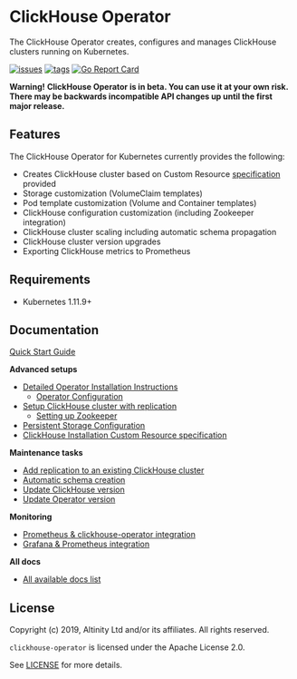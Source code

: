 # ClickHouse Operator

The ClickHouse Operator creates, configures and manages ClickHouse clusters running on Kubernetes.

[![issues](https://img.shields.io/github/issues/altinity/clickhouse-operator.svg)](https://github.com/altinity/clickhouse-operator/issues)
[![tags](https://img.shields.io/github/tag/altinity/clickhouse-operator.svg)](https://github.com/altinity/clickhouse-operator/tags)
[![Go Report Card](https://goreportcard.com/badge/github.com/altinity/clickhouse-operator)](https://goreportcard.com/report/github.com/altinity/clickhouse-operator)

**Warning!** 
**ClickHouse Operator is in beta. You can use it at your own risk. There may be backwards incompatible API changes up until the first major release.**

## Features

The ClickHouse Operator for Kubernetes currently provides the following:

- Creates ClickHouse cluster based on Custom Resource [specification][crd_spec] provided
- Storage customization (VolumeClaim templates)
- Pod template customization (Volume and Container templates)
- ClickHouse configuration customization (including Zookeeper integration)
- ClickHouse cluster scaling including automatic schema propagation
- ClickHouse cluster version upgrades
- Exporting ClickHouse metrics to Prometheus

## Requirements

 * Kubernetes 1.11.9+
 
## Documentation

[Quick Start Guide][quick_start]

**Advanced setups**
 * [Detailed Operator Installation Instructions][detailed]
   * [Operator Configuration][operator_configuration]
 * [Setup ClickHouse cluster with replication][replication_setup]
   * [Setting up Zookeeper][zookeeper_setup]
 * [Persistent Storage Configuration][storage]
 * [ClickHouse Installation Custom Resource specification][crd_explained]
 
**Maintenance tasks**
 * [Add replication to an existing ClickHouse cluster][update_cluster_add_replication]
 * [Automatic schema creation][schema_migration]
 * [Update ClickHouse version][update_clickhouse_version]
 * [Update Operator version][update_operator]

**Monitoring**
 * [Prometheus & clickhouse-operator integration][prometheus_setup]
 * [Grafana & Prometheus integration][grafana_setup]

**All docs**
 * [All available docs list][all_docs_list]
## License

Copyright (c) 2019, Altinity Ltd and/or its affiliates. All rights reserved.

`clickhouse-operator` is licensed under the Apache License 2.0.

See [LICENSE](./LICENSE) for more details.
 
[crd_spec]: ./docs/examples/clickhouseinstallation-object.yaml
[intro]: ./docs/introduction.md
[quick_start]: ./docs/quick-start.md
[detailed]: ./docs/operator_installation_details.md
[replication_setup]: ./docs/replication_setup.md
[crd_explained]: ./docs/custom_resource_explained.md
[zookeeper_setup]: ./docs/zookeeper_setup.md
[prometheus_setup]: ./docs/prometheus_setup.md
[grafana_setup]: ./docs/grafana_setup.md
[storage]: ./docs/storage.md
[update_cluster_add_replication]: ./docs/chi_update_add_replication.md
[update_clickhouse_version]: ./docs/chi_update_clickhouse_version.md
[update_operator]: ./docs/operator_upgrade.md
[schema_migration]: ./docs/schema_migration.md
[operator_configuration]: ./docs/operator_configuration.md
[all_docs_list]: ./docs/README.md
